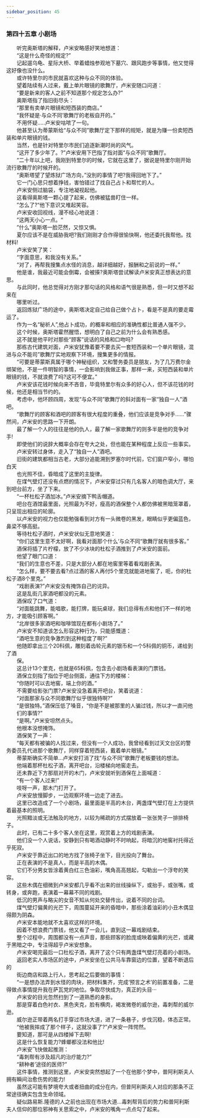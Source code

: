 ```yaml
---
sidebar_position: 45
---
```

### 第四十五章 小剧场  


　　听完奥斯塔的解释，卢米安略感好笑地想道：  
　　“这是什么奇怪的规定?”  
　　记起遛乌龟、星际大桥、举着蜡烛参观地下墓穴、跟风跑步等事情，他又觉得这好像也没什么。  
　　或许特里尔的市民就喜欢这种与众不同的体验。  
　　望着陆续有人过来，戴上单片眼镜的歌舞厅，卢米安随口问道：  
　　“要是新来的客人之前不知道那个规定怎么办?”  
　　奥斯塔指了指旧街尽头：  
　　“那里有卖单片眼镜和短西装的商店。”  
　　“我怀疑是·与众不同’歌舞厅的老板自开的。”  
　　不用怀疑.....卢米安咕哝了一句。  
　　他甚至认为蒂蒙斯给“与众不同”歌舞厅定下那样的规矩，就是为赚一份卖短西装和单片眼镜的钱。  
　　当然，也是针对特里尔市民们追逐新潮时尚的风气。  
　　“这开了多少年了。?”卢米安用下巴指了指对面“与众不同”歌舞厅。  
　　“二十年以上吧，我刚到特里尔的时候，它就在这里了，据说是特里尔刚开始流行歌舞厅的时候开的。  
　　“奥斯塔望了望炼狱广场方向，”没別的事情了吧?我得回地下了。”  
　　它一门心思只想着挣钱，害怕错过了找自己占卜和帮忙的人。  
　　卢米安侧过脑袋，专注地凝视起他。  
　　这看得奥斯塔一颗心提了起来，仿佛被猛兽盯住一样。  
　　”怎么了?“他下意识又堆起笑容。  
　　卢米安收回视线，漫不经心地说道：  
　　”这两天小心一点。“  
　　”什么”奥斯塔一脸茫然，又惊又惧。  
　　夏尔应该不是在威胁我吧?我们刚刚才合作得很愉快啊，他还委托我帮他。找材料!  
　　卢米安笑了笑：  
　　“字面意思，和我没有关系。”  
　　“对了，再帮我搜集点水怪的消息，越详细越好，报酬和之前说的一样。”  
　　他是谁，我最近可能会倒霉，会被揍?奥斯塔尝试解读卢米安真正想表达的意思。  
　　与此同时，他总觉得对方刚才那句话的风格和语气很是熟悉，但一时又想不起来在  
　　哪里听过。  
　　返回炼狱广场的途中，奥斯塔决定自己给自己做个占卜，看是不是真的要走霉运了。  
　　作为一名“秘祈人”,他占卜成功，的概率和相应的准确性都比普通人强不少。  
　　这个时候，奥斯塔霍然醒悟，想明白了自己之前为什么会有熟悉感。  
　　这不就是他平时对那些“顾客”说话的风格和口吻吗?  
　　那栋古代建筑对面，卢米安犹豫着要不要去买一套短西装和一个单片眼镜，混进与众不能司”歌舞厅实地观察下环境，搜集更多的情报。  
　　“可要是蒂蒙斯真属于哪个神秘组织，又和警务委员是朋友，为了几万费尔金绑架他，不是一件明智的事情，一会影响到我做正事，那样一来，买短西装和单片眼镜的钱，不就浪费了吗?这可不便宜。”  
　　卢米安该花钱时候向来不吝音，毕竟特里尔有众多的好心人，但不该花钱的时候，他还是相当节约的。  
　　考虑中，他环顾四周，发现“与众不同”歌舞厅的斜对面有一家“独自一人”酒吧。  
　　“歌舞厅的顾客和酒吧的顾客有很大程度的重叠，他们应该是竞争对手……”骤然间，卢米安的思路一下开朗。  
　　最了解一个人的往往是他的仇人，最了解一家歌舞厅的则多半是他的竞争对手!  
　　即使他们的说辞大概率会存在夸大之处，但也能在某种程度上反应一些事实。  
　　卢米安转过身体，走入了“独自一人”酒吧。  
　　旧街的建筑都相当古老，大部分追能溯到罗塞尔时代前，它们窗户窄小，哪怕白天  
　　也光照不佳，昏暗成了这里的主旋律。  
　　在煤气壁灯还没有点燃的情况下，卢米安穿过只有几名客人的暗色调大厅，来到吧台前方，坐了下来。  
　　“一杯杜松子酒加冰。”卢米安摘下鸭舌帽道。  
　　吧台在酒馆最里面，光照最为不好，瘦高的酒保整个人都仿佛被黑暗笼罩着，只呈现出相应的轮廓。  
　　以卢米安的视力也仅能勉强看到对方有一头微卷的黑发，眼睛似乎更偏蓝色，鼻梁不够高挺。  
　　等待杜松子酒时，卢米安状似无意地笑道：  
　　“你们这里生意不太好啊，我看对面那个什么‘与众不同“歌舞厅就有很多客。”  
　　酒保将插了片柠檬，放了不少冰块的杜松子酒推到了卢米安的面前。  
　　他望了眼门口道：  
　　“我们的生意也不差，只是大部分人都在地窖里等着看戏剧表演。  
　　“怎么样，要不要去看?点过酒的客人再付5个里克就能进地窖了，呃，你的杜松子酒8个里克。”  
　　“戏剧表演?”卢米安没有掩饰自己的诧异。  
　　这是乱街几家酒吧都没的元素。  
　　酒保叹了口气道：  
　　“对面能跳舞，能唱歌，能打牌，能玩桌球，我们总得有点和他们不一样的地方，才能吸引顾客啊。”  
　　“北岸很多家酒吧和咖啡馆现在都有小剧场了。”  
　　卢米安不知道该怎么形容这种行为，只能感慨道：  
　　“酒吧生意的竞争激烈到这种程度了啊?”  
　　他随即拿出三个20科佩，雕刻着齿轮元素的银币和一个5科佩的铜币，递给到了酒  
　　保。  
　　这总计13个里克，也就是65科佩，包含去小剧场看表演的门票钱。  
　　酒保立刻指了指位于吧台侧面，通往下方的楼梯：  
　　“你随时可以去地窖，端上你的酒。”  
　　不需要给影张门票?卢米安没急着离开吧台，笑着说道：  
　　“对面那家与众不同歌舞厅似乎很独特啊?”  
　　“是很独特。”酒保压低了嗓音，“你是不是被那里的人骗过钱，所以才一直问他  
　　们的事情?”  
　　“是啊。”卢米安坦然点头。  
　　他根本没想掩饰。  
　　酒保笑了一声：  
　　“每天都有被骗的人找过来，但没有一个人成功，我曾经看到过天文台区的警务委员孔代进那个歌舞厅，同样穿着短西装，戴着单片眼镜。”  
　　蒂蒙斯确实不简单…卢米安打消了找“与众不同”歌舞厅老板要钱的想法。  
　　他端着那杯杜松子酒，离开吧台，沿楼梯向地窖走去。  
　　还未靠近下方那扇对开的木门，卢米安就听到酒保在上面喊道：  
　　“有一个客人过来!”  
　　吱呀一声，那木门打开了。  
　　卢米安放慢脚步，一边观察环境一边走了进去。  
　　这里已改造成了一个小剧场，最里面是半高的木台，两盏煤气壁灯在上方提供着最基本的照明。  
　　光照黯淡或无法触及的地方，以较为稀疏的方式摆放着一张张凳子一排排椅子。  
　　此时，已有二十多个客人坐在这里，观赏着上方的戏剧表演。  
　　他们没一个人说话，安静到只有喝酒动静时不时响起，将暗沉的地窖衬托得近乎死寂。  
　　卢米安于靠近出口的地方找了张椅子坐下，目光投向了舞台。  
　　正在表演的不是真人，而是半高的木偶。  
　　它们不分男女皆涂着黄白红三色油彩，嘴角高高翘起，勾勒出一个浮夸的笑容。  
　　这些木偶在细微到卢米安都几乎看不出来的丝线操纵下，或抬手，或张嘴，或转身，或奔跑，表演着一幕幕不同的戏剧。  
　　低沉的男声与略尖的女音不知从何处交替传出，说着不同的台词。  
　　煤气壁灯偏黄的光芒下，周围蔓延开来的昏暗中，那些涂着油彩的小丑木偶显得颇为阴森。  
　　卢米安本能地就不太喜欢这样的环境。  
　　因着不想浪费门票钱，他又看了一会儿，直到这一幕戏剧结束。  
　　整个过程中，周围都没有一点声音，那些顾客的脸庞或映着偏黄的光芒，或藏于黑暗之中，专注得超乎卢米安想象。  
　　卢米安喝完最后一口杜松子酒，离开了这个只有两盏煤气壁灯亮着的小剧场。  
　　返回老实人市场区的途中，卢米安坐在公共马车靠窗边的位置，望着不断退后的  
　　街边商店和路上行人，思考起之后要做的事情：  
　　“一是想办法弄到水怪的肉块，把材料集齐，完成‘预言之术’的前置准备，二是得做点事情提升我在萨瓦党的地位。争取尽快成为，真正的头目···  
　　卢米安的目光忽然扫到了一道熟悉的身影。  
　　那是穿着白色衬衣、黑色夹克，脸有横肉，褐发微卷的威尔逊，毒刺帮的威尔逊。  
　　威尔逊正带着两名打手穿过市场大道，进了一条巷子，步伐沉稳，体态正常。  
　　“他被我摔成了那个样子，这就没事了?”卢米安一阵愕然。  
　　要知道，那可是从四楼掉下去啊!  
　　这是什么恢复能力?蜂螂都没法和他比!  
　　卢米安飞快做起推测：  
　　“毒刺帮有涉及超凡的治疗能力?”  
　　“耕种者’途径的医师?”  
　　这件事情，推测到这里，卢米安突然想起了一个在他那个梦中，普阿利斯夫人拥有瞬间治愈伤势的能力!  
　　虽然这可能有梦境夸大或者扭曲的成分在内，但普阿利斯夫人对应的那条不正常途径确实包含生命领域。  
　　疑似路易斯.隆德的人之前也出现在市场大道…毒刺帮背后的势力和普阿利斯夫人信仰的那位邪神有关思索之中，卢米安的嘴角一点点勾了起来。  

